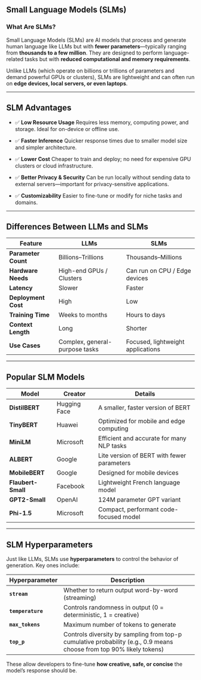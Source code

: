 ## **Small Language Models (SLMs)**

### **What Are SLMs?**

Small Language Models (SLMs) are AI models that process and generate human language like LLMs but with **fewer parameters**—typically ranging from **thousands to a few million**. They are designed to perform language-related tasks but with **reduced computational and memory requirements**.

Unlike LLMs (which operate on billions or trillions of parameters and demand powerful GPUs or clusters), SLMs are lightweight and can often run on **edge devices, local servers, or even laptops**.

---

## **SLM Advantages**

* ✅ **Low Resource Usage**
  Requires less memory, computing power, and storage. Ideal for on-device or offline use.

* ✅ **Faster Inference**
  Quicker response times due to smaller model size and simpler architecture.

* ✅ **Lower Cost**
  Cheaper to train and deploy; no need for expensive GPU clusters or cloud infrastructure.

* ✅ **Better Privacy & Security**
  Can be run locally without sending data to external servers—important for privacy-sensitive applications.

* ✅ **Customizability**
  Easier to fine-tune or modify for niche tasks and domains.

---

## **Differences Between LLMs and SLMs**

| Feature             | **LLMs**                       | **SLMs**                          |
| ------------------- | ------------------------------ | --------------------------------- |
| **Parameter Count** | Billions–Trillions             | Thousands–Millions                |
| **Hardware Needs**  | High-end GPUs / Clusters       | Can run on CPU / Edge devices     |
| **Latency**         | Slower                         | Faster                            |
| **Deployment Cost** | High                           | Low                               |
| **Training Time**   | Weeks to months                | Hours to days                     |
| **Context Length**  | Long                           | Shorter                           |
| **Use Cases**       | Complex, general-purpose tasks | Focused, lightweight applications |

---

## **Popular SLM Models**

| **Model**          | **Creator**  | **Details**                                |
| ------------------ | ------------ | ------------------------------------------ |
| **DistilBERT**     | Hugging Face | A smaller, faster version of BERT          |
| **TinyBERT**       | Huawei       | Optimized for mobile and edge computing    |
| **MiniLM**         | Microsoft    | Efficient and accurate for many NLP tasks  |
| **ALBERT**         | Google       | Lite version of BERT with fewer parameters |
| **MobileBERT**     | Google       | Designed for mobile devices                |
| **Flaubert-Small** | Facebook     | Lightweight French language model          |
| **GPT2-Small**     | OpenAI       | 124M parameter GPT variant                 |
| **Phi-1.5**        | Microsoft    | Compact, performant code-focused model     |

---

## **SLM Hyperparameters**

Just like LLMs, SLMs use **hyperparameters** to control the behavior of generation. Key ones include:

| Hyperparameter    | Description                                                                                                          |
| ----------------- | -------------------------------------------------------------------------------------------------------------------- |
| **`stream`**      | Whether to return output word-by-word (streaming)                                                                    |
| **`temperature`** | Controls randomness in output (0 = deterministic, 1 = creative)                                                      |
| **`max_tokens`**  | Maximum number of tokens to generate                                                                                 |
| **`top_p`**       | Controls diversity by sampling from top-p cumulative probability (e.g., 0.9 means choose from top 90% likely tokens) |

These allow developers to fine-tune **how creative, safe, or concise** the model’s response should be.
